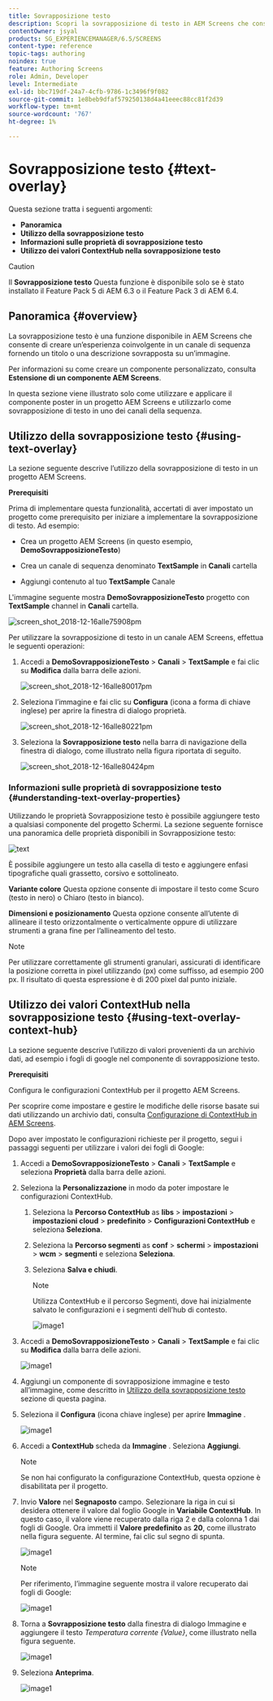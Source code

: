```yaml
---
title: Sovrapposizione testo
description: Scopri la sovrapposizione di testo in AEM Screens che consente di creare un’esperienza coinvolgente in un canale di sequenza fornendo un titolo o una descrizione sovrapposta su un’immagine.
contentOwner: jsyal
products: SG_EXPERIENCEMANAGER/6.5/SCREENS
content-type: reference
topic-tags: authoring
noindex: true
feature: Authoring Screens
role: Admin, Developer
level: Intermediate
exl-id: bbc719df-24a7-4cfb-9786-1c3496f9f082
source-git-commit: 1e8beb9dfaf579250138d4a41eeec88cc81f2d39
workflow-type: tm+mt
source-wordcount: '767'
ht-degree: 1%

---
```


# Sovrapposizione testo {#text-overlay}

Questa sezione tratta i seguenti argomenti:

* **Panoramica**
* **Utilizzo della sovrapposizione testo**
* **Informazioni sulle proprietà di sovrapposizione testo**
* **Utilizzo dei valori ContextHub nella sovrapposizione testo**

>[!CAUTION]
>
>Il **Sovrapposizione testo** Questa funzione è disponibile solo se è stato installato il Feature Pack 5 di AEM 6.3 o il Feature Pack 3 di AEM 6.4.

## Panoramica {#overview}

La sovrapposizione testo è una funzione disponibile in AEM Screens che consente di creare un’esperienza coinvolgente in un canale di sequenza fornendo un titolo o una descrizione sovrapposta su un’immagine.

Per informazioni su come creare un componente personalizzato, consulta **Estensione di un componente AEM Screens**.

In questa sezione viene illustrato solo come utilizzare e applicare il componente poster in un progetto AEM Screens e utilizzarlo come sovrapposizione di testo in uno dei canali della sequenza.

## Utilizzo della sovrapposizione testo {#using-text-overlay}

La sezione seguente descrive l’utilizzo della sovrapposizione di testo in un progetto AEM Screens.

**Prerequisiti**

Prima di implementare questa funzionalità, accertati di aver impostato un progetto come prerequisito per iniziare a implementare la sovrapposizione di testo. Ad esempio:

* Crea un progetto AEM Screens (in questo esempio, **DemoSovrapposizioneTesto**)

* Crea un canale di sequenza denominato **TextSample** in **Canali** cartella

* Aggiungi contenuto al tuo **TextSample** Canale

L&#39;immagine seguente mostra **DemoSovrapposizioneTesto** progetto con **TextSample** channel in **Canali** cartella.

![screen_shot_2018-12-16alle75908pm](assets/screen_shot_2018-12-16at75908pm.png)

Per utilizzare la sovrapposizione di testo in un canale AEM Screens, effettua le seguenti operazioni:

1. Accedi a **DemoSovrapposizioneTesto** > **Canali** > **TextSample** e fai clic su **Modifica** dalla barra delle azioni.

   ![screen_shot_2018-12-16alle80017pm](assets/screen_shot_2018-12-16at80017pm.png)

1. Seleziona l’immagine e fai clic su **Configura** (icona a forma di chiave inglese) per aprire la finestra di dialogo proprietà.

   ![screen_shot_2018-12-16alle80221pm](assets/screen_shot_2018-12-16at80221pm.png)

1. Seleziona la **Sovrapposizione testo** nella barra di navigazione della finestra di dialogo, come illustrato nella figura riportata di seguito.

   ![screen_shot_2018-12-16alle80424pm](assets/screen_shot_2018-12-16at80424pm.png)

### Informazioni sulle proprietà di sovrapposizione testo {#understanding-text-overlay-properties}

Utilizzando le proprietà Sovrapposizione testo è possibile aggiungere testo a qualsiasi componente del progetto Schermi. La sezione seguente fornisce una panoramica delle proprietà disponibili in Sovrapposizione testo:

![text](assets/text.gif)

È possibile aggiungere un testo alla casella di testo e aggiungere enfasi tipografiche quali grassetto, corsivo e sottolineato.

**Variante colore** Questa opzione consente di impostare il testo come Scuro (testo in nero) o Chiaro (testo in bianco).

**Dimensioni e posizionamento** Questa opzione consente all’utente di allineare il testo orizzontalmente o verticalmente oppure di utilizzare strumenti a grana fine per l’allineamento del testo.

>[!NOTE]
>
>Per utilizzare correttamente gli strumenti granulari, assicurati di identificare la posizione corretta in pixel utilizzando (px) come suffisso, ad esempio 200 px. Il risultato di questa espressione è di 200 pixel dal punto iniziale.

## Utilizzo dei valori ContextHub nella sovrapposizione testo {#using-text-overlay-context-hub}

La sezione seguente descrive l’utilizzo di valori provenienti da un archivio dati, ad esempio i fogli di google nel componente di sovrapposizione testo.

**Prerequisiti**

Configura le configurazioni ContextHub per il progetto AEM Screens.

Per scoprire come impostare e gestire le modifiche delle risorse basate sui dati utilizzando un archivio dati, consulta [Configurazione di ContextHub in AEM Screens](https://experienceleague.adobe.com/en/docs/experience-manager-screens/user-guide/developing/configuring-context-hub).

Dopo aver impostato le configurazioni richieste per il progetto, segui i passaggi seguenti per utilizzare i valori dei fogli di Google:

1. Accedi a **DemoSovrapposizioneTesto** > **Canali** > **TextSample** e seleziona **Proprietà** dalla barra delle azioni.

1. Seleziona la **Personalizzazione** in modo da poter impostare le configurazioni ContextHub.

   1. Seleziona la **Percorso ContextHub** as **libs** > **impostazioni** > **impostazioni cloud** > **predefinito** > **Configurazioni ContextHub** e seleziona **Seleziona**.

   1. Seleziona la **Percorso segmenti** as **conf** > **schermi** > **impostazioni** > **wcm** > **segmenti** e seleziona **Seleziona**.

   1. Seleziona **Salva e chiudi**.

      >[!NOTE]
      >
      >Utilizza ContextHub e il percorso Segmenti, dove hai inizialmente salvato le configurazioni e i segmenti dell’hub di contesto.

      ![image1](/help/user-guide/assets/text-overlay/text-overlay8.png)

1. Accedi a **DemoSovrapposizioneTesto** > **Canali** > **TextSample** e fai clic su **Modifica** dalla barra delle azioni.

   ![image1](/help/user-guide/assets/text-overlay/text-overlay1.png)

1. Aggiungi un componente di sovrapposizione immagine e testo all’immagine, come descritto in [Utilizzo della sovrapposizione testo](/help/user-guide/text-overlay.md#using-text-overlay) sezione di questa pagina.

1. Seleziona il **Configura** (icona chiave inglese) per aprire **Immagine** .

   ![image1](/help/user-guide/assets/text-overlay/text-overlay4.png)

1. Accedi a **ContextHub** scheda da **Immagine** . Seleziona **Aggiungi**.

   >[!NOTE]
   >Se non hai configurato la configurazione ContextHub, questa opzione è disabilitata per il progetto.

1. Invio **Valore** nel **Segnaposto** campo. Selezionare la riga in cui si desidera ottenere il valore dal foglio Google in **Variabile ContextHub**. In questo caso, il valore viene recuperato dalla riga 2 e dalla colonna 1 dai fogli di Google. Ora immetti il **Valore predefinito** as **20**, come illustrato nella figura seguente. Al termine, fai clic sul segno di spunta.

   ![image1](/help/user-guide/assets/text-overlay/text-overlay5.png)

   >[!NOTE]
   >Per riferimento, l’immagine seguente mostra il valore recuperato dai fogli di Google:

   ![image1](/help/user-guide/assets/text-overlay/text-overlay6.png)

1. Torna a **Sovrapposizione testo** dalla finestra di dialogo Immagine e aggiungere il testo *Temperatura corrente {Value}*, come illustrato nella figura seguente.

   ![image1](/help/user-guide/assets/text-overlay/text-overlay7.png)

1. Seleziona **Anteprima**.

   ![image1](/help/user-guide/assets/text-overlay/text-overlay10.png)
